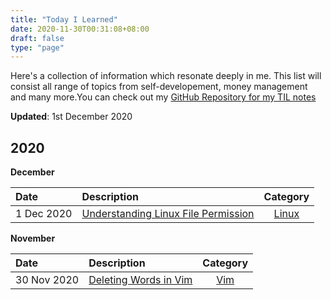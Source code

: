 ```yaml
---
title: "Today I Learned"
date: 2020-11-30T00:31:08+08:00
draft: false 
type: "page"
---
```

Here's a collection of information which resonate deeply in me. This list will consist all range of topics from self-developement, money management and many more.You can check out my [GitHub Repository for my TIL notes](https://github.com/keithkeekw/TodayILearned)  

**Updated**: 1st December 2020

## 2020 
**December**

|Date|Description|Category|
|:---|:---|:---:|
|1 Dec 2020|[Understanding Linux File Permission](https://github.com/keithkeekw/TodayILearned/blob/main/Linux/2020-12-01%20Understanding%20Linux%20File%20Permissions.md)|[Linux](https://github.com/keithkeekw/TodayILearned/tree/main/Linux)|

**November**

|Date|Description|Category|
|:---|:---|:---:|
|30 Nov 2020|[Deleting Words in Vim](https://github.com/keithkeekw/TodayILearned/blob/main/Vim/2020-11-30%20Deleting%20Words%20in%20Vim.md)|[Vim](https://github.com/keithkeekw/TodayILearned/tree/main/Vim)|
